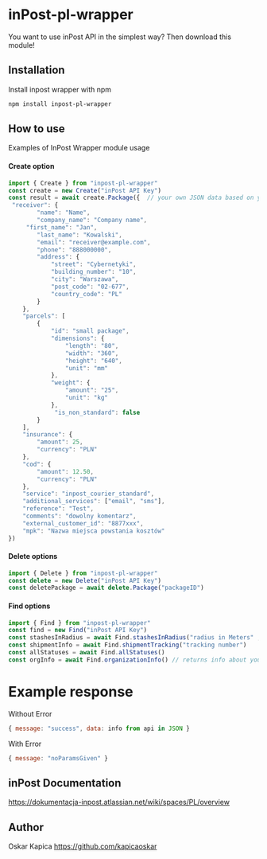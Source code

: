 # inPost-pl-wrapper

You want to use inPost API in the simplest way? Then download this module!

## Installation

Install inpost wrapper with npm

```bash
npm install inpost-pl-wrapper
```

## How to use

Examples of InPost Wrapper module usage

#### Create option

```js
import { Create } from "inpost-pl-wrapper"
const create = new Create("inPost API Key")
const result = await create.Package({  // your own JSON data based on your preferences if you want more examples go to inPost API Docs and see on your own what you can add here
 "receiver": {
        "name": "Name",
        "company_name": "Company name",
     "first_name": "Jan",
        "last_name": "Kowalski",  
        "email": "receiver@example.com",
        "phone": "888000000",
        "address": {
            "street": "Cybernetyki",
            "building_number": "10",
            "city": "Warszawa",
            "post_code": "02-677",
            "country_code": "PL"
        }
    },
    "parcels": [
        {
            "id": "small package",
            "dimensions": {
                "length": "80",
                "width": "360",
                "height": "640",
                "unit": "mm"
            },
            "weight": {
                "amount": "25",
                "unit": "kg"
            },
             "is_non_standard": false
        }
    ],
    "insurance": {
        "amount": 25,
        "currency": "PLN"
    },
    "cod": {
        "amount": 12.50,
        "currency": "PLN"
    },
    "service": "inpost_courier_standard",
    "additional_services": ["email", "sms"],
    "reference": "Test",
    "comments": "dowolny komentarz",
    "external_customer_id": "8877xxx",
    "mpk": "Nazwa miejsca powstania kosztów"
})
```

#### Delete options

```js
import { Delete } from "inpost-pl-wrapper"
const delete = new Delete("inPost API Key")
const deletePackage = await delete.Package("packageID")
```

#### Find options

```js
import { Find } from "inpost-pl-wrapper"
const find = new Find("inPost API Key")
const stashesInRadius = await Find.stashesInRadius("radius in Meters" , "postalcode in format like 00-001")
const shipmentInfo = await Find.shipmentTracking("tracking number") 
const allStatuses = await Find.allStatuses()
const orgInfo = await Find.organizationInfo() // returns info about your organization signed to token
```



# Example response

Without Error

```js
{ message: "success", data: info from api in JSON }
```

With Error

```js
{ message: "noParamsGiven" }
```

## inPost Documentation
https://dokumentacja-inpost.atlassian.net/wiki/spaces/PL/overview


## Author
Oskar Kapica https://github.com/kapicaoskar
